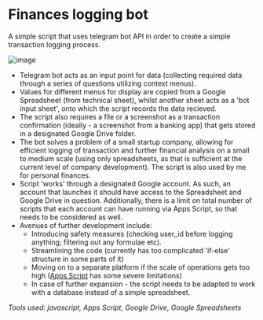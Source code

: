 # Finances logging bot
A simple script that uses telegram bot API in order to create a simple transaction logging process. 

![image](https://github.com/samalyarov/finances_bot/assets/107198574/140060d5-958b-4e55-8fff-8c39adc8d623)

- Telegram bot acts as an input point for data (collecting required data through a series of questions utilizing context menus).
- Values for different menus for display are copied from a Google Spreadsheet (from technical sheet), whilst another sheet acts as a 'bot input sheet', onto which the script records the data recieved.
- The script also requires a file or a screenshot as a transaction confirmation (ideally - a screenshot from a banking app) that gets stored in a designated Google Drive folder.
- The bot solves a problem of a small startup company, allowing for efficient logging of transaction and further financial analysis on a small to medium scale (using only spreadsheets, as that is sufficient at the current level of company development). The script is also used by me for personal finances.
- Script 'works' through a designated Google account. As such, an account that launches it should have access to the Spreadsheet and Google Drive in question. Additionally, there is a limit on total number of scripts that each account can have running via Apps Script, so that needs to be considered as well.
- Avenues of further development include:
  - Introducing safety measures (checking user_id before logging anything; filtering out any formulae etc).
  - Streamlining the code (currently has too complicated 'if-else' structure in some parts of it)
  - Moving on to a separate platform if the scale of operations gets too high ([Apps Script](https://script.google.com/home) has some severe limitations)
  - In case of further expansion - the script needs to be adapted to work with a database instead of a simple spreadsheet.

*Tools used: javascript, Apps Script, Google Drive, Google Spreadsheets*
